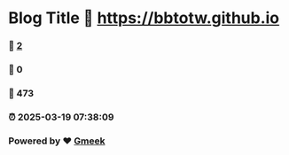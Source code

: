# Blog Title :link: https://bbtotw.github.io 
### :page_facing_up: [2](https://bbtotw.github.io/tag.html) 
### :speech_balloon: 0 
### :hibiscus: 473 
### :alarm_clock: 2025-03-19 07:38:09 
### Powered by :heart: [Gmeek](https://github.com/Meekdai/Gmeek)
